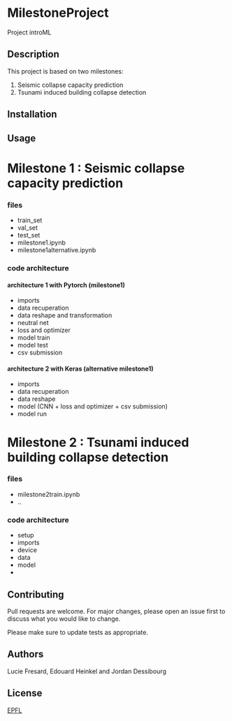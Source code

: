 # MilestoneProject
Project introML

## Description
This project is based on two milestones:
1. Seismic collapse capacity prediction
2. Tsunami induced building collapse detection

## Installation

## Usage

# Milestone 1 : Seismic collapse capacity prediction

### files 
- train_set
- val_set
- test_set
- milestone1.ipynb
- milestone1alternative.ipynb

### code architecture 

#### architecture 1 with Pytorch (milestone1)
- imports
- data recuperation
- data reshape and transformation
- neutral net
- loss and optimizer
- model train
- model test
- csv submission

#### architecture 2 with Keras (alternative milestone1)
- imports
- data recuperation
- data reshape
- model (CNN + loss and optimizer + csv submission)
- model run

# Milestone 2 : Tsunami induced building collapse detection

### files 
- milestone2train.ipynb
- ..

### code architecture 
- setup
- imports
- device 
- data
- model 
- 

## Contributing
Pull requests are welcome. For major changes, please open an issue first to discuss what you would like to change.

Please make sure to update tests as appropriate.

## Authors
Lucie Fresard, Edouard Heinkel and Jordan Dessibourg

## License
[EPFL](https://choosealicense.com/licenses/epfl/)
